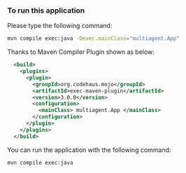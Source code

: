 ### To run this application

Please type the following command: 

```bash
mvn compile exec:java -Dexec.mainClass="multiagent.App"
```

Thanks to Maven Compiler Plugin shown as below: 

```xml
  <build> 
    <plugins>
      <plugin>
        <groupId>org.codehaus.mojo</groupId>
        <artifactId>exec-maven-plugin</artifactId>
        <version>3.0.0</version>
        <configuration>
          <mainClass> multiagent.App </mainClass>
        </configuration>
      </plugin>
    </plugins>
  </build>
```

You can run the application with the following command: 

```bash
mvn compile exec:java
```

